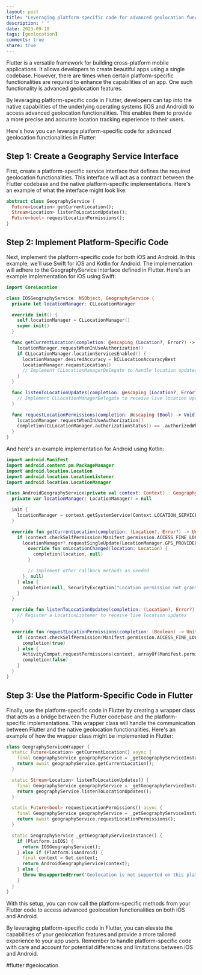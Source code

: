 ```yaml
---
layout: post
title: "Leveraging platform-specific code for advanced geolocation functionalities in Flutter."
description: " "
date: 2023-09-18
tags: [geolocation]
comments: true
share: true
---
```


Flutter is a versatile framework for building cross-platform mobile applications. It allows developers to create beautiful apps using a single codebase. However, there are times when certain platform-specific functionalities are required to enhance the capabilities of an app. One such functionality is advanced geolocation features.

By leveraging platform-specific code in Flutter, developers can tap into the native capabilities of the underlying operating systems (iOS and Android) to access advanced geolocation functionalities. This enables them to provide a more precise and accurate location tracking experience to their users.

Here's how you can leverage platform-specific code for advanced geolocation functionalities in Flutter:

## Step 1: Create a Geography Service Interface

First, create a platform-specific service interface that defines the required geolocation functionalities. This interface will act as a contract between the Flutter codebase and the native platform-specific implementations. Here's an example of what the interface might look like:

```dart
abstract class GeographyService {
  Future<Location> getCurrentLocation();
  Stream<Location> listenToLocationUpdates();
  Future<bool> requestLocationPermissions();
}
```
  
## Step 2: Implement Platform-Specific Code

Next, implement the platform-specific code for both iOS and Android. In this example, we'll use Swift for iOS and Kotlin for Android. The implementation will adhere to the GeographyService interface defined in Flutter. Here's an example implementation for iOS using Swift:

```swift
import CoreLocation

class IOSGeographyService: NSObject, GeographyService {
  private let locationManager: CLLocationManager

  override init() {
    self.locationManager = CLLocationManager()
    super.init()
  }

  func getCurrentLocation(completion: @escaping (Location?, Error?) -> Void) {
    locationManager.requestWhenInUseAuthorization()
    if CLLocationManager.locationServicesEnabled() {
      locationManager.desiredAccuracy = kCLLocationAccuracyBest
      locationManager.requestLocation()
      // Implement CLLocationManagerDelegate to handle location updates
    }
  }

  func listenToLocationUpdates(completion: @escaping (Location?, Error?) -> Void) {
    // Implement CLLocationManagerDelegate to receive live location updates
  }

  func requestLocationPermissions(completion: @escaping (Bool) -> Void) {
    locationManager.requestWhenInUseAuthorization()
    completion(CLLocationManager.authorizationStatus() == .authorizedWhenInUse)
  }
}
```

And here's an example implementation for Android using Kotlin:

```kotlin
import android.Manifest
import android.content.pm.PackageManager
import android.location.Location
import android.location.LocationListener
import android.location.LocationManager

class AndroidGeographyService(private val context: Context) : GeographyService {
  private var locationManager: LocationManager? = null

  init {
    locationManager = context.getSystemService(Context.LOCATION_SERVICE) as LocationManager?
  }

  override fun getCurrentLocation(completion: (Location?, Error?) -> Unit) {
    if (context.checkSelfPermission(Manifest.permission.ACCESS_FINE_LOCATION) == PackageManager.PERMISSION_GRANTED) {
      locationManager?.requestSingleUpdate(LocationManager.GPS_PROVIDER, object : LocationListener {
        override fun onLocationChanged(location: Location) {
          completion(location, null)
        }

        // Implement other callback methods as needed
      }, null)
    } else {
      completion(null, SecurityException("Location permission not granted"))
    }
  }

  override fun listenToLocationUpdates(completion: (Location?, Error?) -> Unit) {
    // Register a LocationListener to receive live location updates
  }

  override fun requestLocationPermissions(completion: (Boolean) -> Unit) {
    if (context.checkSelfPermission(Manifest.permission.ACCESS_FINE_LOCATION) == PackageManager.PERMISSION_GRANTED) {
      completion(true)
    } else {
      ActivityCompat.requestPermissions(context, arrayOf(Manifest.permission.ACCESS_FINE_LOCATION), REQUEST_LOCATION_PERMISSION)
      completion(false)
    }
  }
}
```

## Step 3: Use the Platform-Specific Code in Flutter

Finally, use the platform-specific code in Flutter by creating a wrapper class that acts as a bridge between the Flutter codebase and the platform-specific implementations. This wrapper class will handle the communication between Flutter and the native geolocation functionalities. Here's an example of how the wrapper class might be implemented in Flutter:

```dart
class GeographyServiceWrapper {
  static Future<Location> getCurrentLocation() async {
    final GeographyService geographyService = _getGeographyServiceInstance();
    return await geographyService.getCurrentLocation();
  }

  static Stream<Location> listenToLocationUpdates() {
    final GeographyService geographyService = _getGeographyServiceInstance();
    return geographyService.listenToLocationUpdates();
  }

  static Future<bool> requestLocationPermissions() async {
    final GeographyService geographyService = _getGeographyServiceInstance();
    return await geographyService.requestLocationPermissions();
  }

  static GeographyService _getGeographyServiceInstance() {
    if (Platform.isIOS) {
      return IOSGeographyService();
    } else if (Platform.isAndroid) {
      final context = Get.context;
      return AndroidGeographyService(context);
    } else {
      throw UnsupportedError('Geolocation is not supported on this platform');
    }
  }
}
```

With this setup, you can now call the platform-specific methods from your Flutter code to access advanced geolocation functionalities on both iOS and Android.

By leveraging platform-specific code in Flutter, you can elevate the capabilities of your geolocation features and provide a more tailored experience to your app users. Remember to handle platform-specific code with care and account for potential differences and limitations between iOS and Android.

#flutter #geolocation